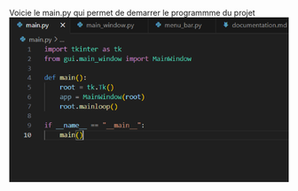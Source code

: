 Voicie le main.py qui permet de demarrer le programmme du projet
![Capture du main.py qui permet de demarrer le programme du projet](images/picture1.png)
